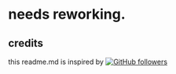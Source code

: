 # needs reworking.

## credits

this readme.md is inspired by 
[![GitHub followers](https://img.shields.io/github/followers/brckd?style=flat-square&label=%40brckd&logo=github&labelColor=008afb&color=353945)](https://github.com/brckd)
</picture>
